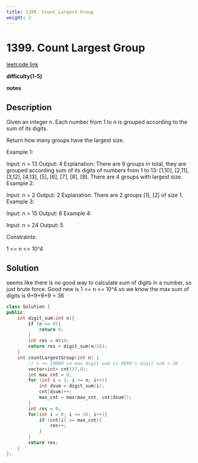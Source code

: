 ```yaml
---
title: 1399. Count Largest Group
weight: 2
---
```

# 1399. Count Largest Group

[leetcode link](https://leetcode.com/problems/count-largest-group/)

**difficulty(1-5)** 


**notes**   


## Description

Given an integer n. Each number from 1 to n is grouped according to the sum of its digits. 

Return how many groups have the largest size.

 

Example 1:

Input: n = 13
Output: 4
Explanation: There are 9 groups in total, they are grouped according sum of its digits of numbers from 1 to 13:
[1,10], [2,11], [3,12], [4,13], [5], [6], [7], [8], [9]. There are 4 groups with largest size.
Example 2:

Input: n = 2
Output: 2
Explanation: There are 2 groups [1], [2] of size 1.
Example 3:

Input: n = 15
Output: 6
Example 4:

Input: n = 24
Output: 5
 

Constraints:

1 <= n <= 10^4

## Solution
seems like there is no good way to calculate sum of digits in a number, so just brute force. 
Good new is 1 <= n <= 10^4 so we know the max sum of digits is 9+9+9+9 = 36


```c++
class Solution {
public:
    int digit_sum(int n){
        if (n == 0){
            return 0;
        }
        int res = n%10;
        return res + digit_sum(n/10);
    }
    int countLargestGroup(int n) {
        // n <= 10000 so max digit sum is 9999's digit sum = 36
        vector<int> cnt(37,0);
        int max_cnt = 0;
        for (int i = 1; i <= n; i++){
            int dsum = digit_sum(i);
            cnt[dsum]++;
            max_cnt = max(max_cnt, cnt[dsum]);
        }
        int res = 0;
        for(int i = 0; i <= 36; i++){
            if (cnt[i] == max_cnt){
                res++;
            }
        }
        return res;        
    }
};
```